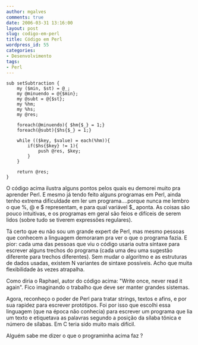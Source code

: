 ```yaml
---
author: mgalves
comments: true
date: 2006-03-31 13:16:00
layout: post
slug: codigo-em-perl
title: Código em Perl
wordpress_id: 55
categories:
- Desenvolvimento
tags:
- Perl
---
```




    
    
    sub setSubtraction {
        my ($min, $st) = @_;
        my @minuendo = @{$min};
        my @subt = @{$st};
        my %hm;
        my %hs;
        my @res;
    
        foreach(@minuendo){ $hm{$_} = 1;}
        foreach(@subt){$hs{$_} = 1;}
    
        while (($key, $value) = each(%hm)){
            if($hs{$key} != 1){
                push @res, $key;
            }
        }
    
        return @res;
    }


O código acima ilustra alguns pontos pelos quais eu demorei muito pra aprender Perl. E mesmo já tendo feito alguns programas em Perl, ainda tenho extrema dificuldade em ler um programa....porque nunca me lembro o que %, @ e $ representam, e para qual variável $_ aponta. As coisas são pouco intuitivas, e os programas em geral são feios e difíceis de serem lidos (sobre tudo se tiverem expressões regulares).

Tá certo que eu não sou um grande expert de Perl, mas mesmo pessoas que conhecem a linguagem demoraram pra ver o que o programa fazia. E pior: cada uma das pessoas que viu o código usaria outra síntaxe para escrever alguns trechos do programa (cada uma deu uma sugestão diferente para trechos diferentes). Sem mudar o algoritmo e as estruturas de dados usadas, existem N variantes de sintaxe possíveis. Acho que muita flexibilidade às vezes atrapalha.

Como diria o Raphael, autor do código acima: "Write once, never read it again". Fico imaginando o trabalho que deve ser manter grandes sistemas.

Agora, reconheço o poder de Perl para tratar strings, textos e afins, e por sua rapidez para escrever protótipos. Foi por isso que escolhi essa linguagem (que na época não conhecia) para escrever um programa que lia um texto e etiquetava as palavras segundo a posição da sílaba tônica e número de sílabas. Em C teria sido muito mais difícil.

Alguém sabe me dizer o que o programinha acima faz ?

